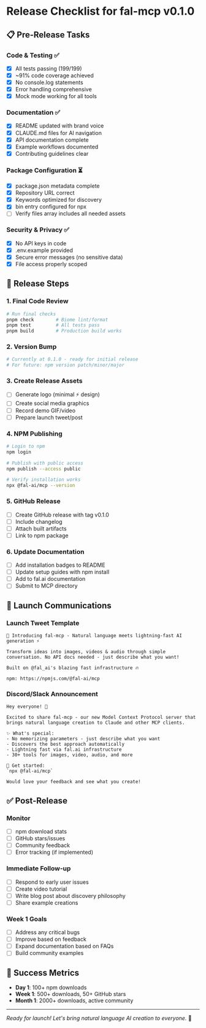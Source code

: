 # Release Checklist for fal-mcp v0.1.0

## 📋 Pre-Release Tasks

### Code & Testing ✅
- [x] All tests passing (199/199)
- [x] ~91% code coverage achieved
- [x] No console.log statements
- [x] Error handling comprehensive
- [x] Mock mode working for all tools

### Documentation ✅
- [x] README updated with brand voice
- [x] CLAUDE.md files for AI navigation
- [x] API documentation complete
- [x] Example workflows documented
- [x] Contributing guidelines clear

### Package Configuration ⏳
- [x] package.json metadata complete
- [x] Repository URL correct
- [x] Keywords optimized for discovery
- [x] bin entry configured for npx
- [ ] Verify files array includes all needed assets

### Security & Privacy ✅
- [x] No API keys in code
- [x] .env.example provided
- [x] Secure error messages (no sensitive data)
- [x] File access properly scoped

## 🚀 Release Steps

### 1. Final Code Review
```bash
# Run final checks
pnpm check        # Biome lint/format
pnpm test         # All tests pass
pnpm build        # Production build works
```

### 2. Version Bump
```bash
# Currently at 0.1.0 - ready for initial release
# For future: npm version patch/minor/major
```

### 3. Create Release Assets
- [ ] Generate logo (minimal ⚡ design)
- [ ] Create social media graphics
- [ ] Record demo GIF/video
- [ ] Prepare launch tweet/post

### 4. NPM Publishing
```bash
# Login to npm
npm login

# Publish with public access
npm publish --access public

# Verify installation works
npx @fal-ai/mcp --version
```

### 5. GitHub Release
- [ ] Create GitHub release with tag v0.1.0
- [ ] Include changelog
- [ ] Attach built artifacts
- [ ] Link to npm package

### 6. Update Documentation
- [ ] Add installation badges to README
- [ ] Update setup guides with npm install
- [ ] Add to fal.ai documentation
- [ ] Submit to MCP directory

## 📢 Launch Communications

### Launch Tweet Template
```
🚀 Introducing fal-mcp - Natural language meets lightning-fast AI generation ⚡

Transform ideas into images, videos & audio through simple conversation. No API docs needed - just describe what you want!

Built on @fal_ai's blazing fast infrastructure 🔥

npm: https://npmjs.com/@fal-ai/mcp
```

### Discord/Slack Announcement
```
Hey everyone! 👋

Excited to share fal-mcp - our new Model Context Protocol server that brings natural language creation to Claude and other MCP clients.

✨ What's special:
- No memorizing parameters - just describe what you want
- Discovers the best approach automatically
- Lightning fast via fal.ai infrastructure
- 30+ tools for images, video, audio, and more

🚀 Get started:
`npx @fal-ai/mcp`

Would love your feedback and see what you create!
```

## ✅ Post-Release

### Monitor
- [ ] npm download stats
- [ ] GitHub stars/issues
- [ ] Community feedback
- [ ] Error tracking (if implemented)

### Immediate Follow-up
- [ ] Respond to early user issues
- [ ] Create video tutorial
- [ ] Write blog post about discovery philosophy
- [ ] Share example creations

### Week 1 Goals
- [ ] Address any critical bugs
- [ ] Improve based on feedback
- [ ] Expand documentation based on FAQs
- [ ] Build community examples

## 🎯 Success Metrics

- **Day 1**: 100+ npm downloads
- **Week 1**: 500+ downloads, 50+ GitHub stars
- **Month 1**: 2000+ downloads, active community

---

*Ready for launch! Let's bring natural language AI creation to everyone.* 🚀